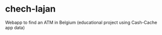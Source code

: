 chech-lajan
===========

Webapp to find an ATM in Belgium (educational project using Cash-Cache app data)
